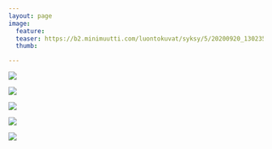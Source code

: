 ```yaml
---
layout: page
image:
  feature:
  teaser: https://b2.minimuutti.com/luontokuvat/syksy/5/20200920_1302351-245px.jpg
  thumb:

---
```


![](https://b2.minimuutti.com/luontokuvat/syksy/5/20200920_130230-800px.jpg)

![](https://b2.minimuutti.com/luontokuvat/syksy/5/20200920_130235-800px.jpg)

![](https://b2.minimuutti.com/luontokuvat/syksy/5/20200920_130239-800px.jpg)

![](https://b2.minimuutti.com/luontokuvat/syksy/5/DS71066-800px.jpg)

![](https://b2.minimuutti.com/luontokuvat/syksy/5/DS71065-800px.jpg)
